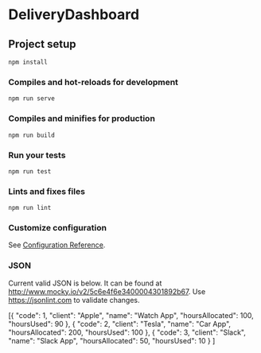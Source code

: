 # DeliveryDashboard

## Project setup
```
npm install
```

### Compiles and hot-reloads for development
```
npm run serve
```

### Compiles and minifies for production
```
npm run build
```

### Run your tests
```
npm run test
```

### Lints and fixes files
```
npm run lint
```

### Customize configuration
See [Configuration Reference](https://cli.vuejs.org/config/).


### JSON 

Current valid JSON is below. It can be found at http://www.mocky.io/v2/5c6e4f6e3400004301892b67. Use https://jsonlint.com to validate changes.

[{
		"code": 1,
		"client": "Apple",
		"name": "Watch App",
		"hoursAllocated": 100,
		"hoursUsed": 90
	},
	{
		"code": 2,
		"client": "Tesla",
		"name": "Car App",
		"hoursAllocated": 200,
		"hoursUsed": 100
	},
	{
		"code": 3,
		"client": "Slack",
		"name": "Slack App",
		"hoursAllocated": 50,
		"hoursUsed": 10
	}
]